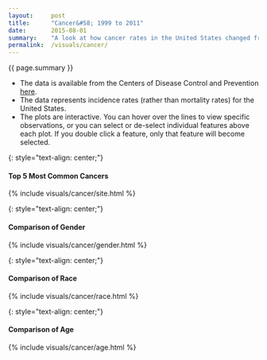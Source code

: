 ```yaml
---
layout:     post
title:      "Cancer&#58; 1999 to 2011"
date:       2015-08-01
summary:    "A look at how cancer rates in the United States changed from 1999 to 2011. Comparing the 5 most common cancers, as well as comparisons of gender, race, and age group."
permalink:  /visuals/cancer/
---
```


{{ page.summary }}

* The data is available from the Centers of Disease Control and Prevention [here](http://www.cdc.gov/cancer/npcr/uscs/download_data.htm).
* The data represents incidence rates (rather than mortality rates) for the United States.
* The plots are interactive. You can hover over the lines to view specific observations, or you can select or de-select individual features above each plot. If you double click a feature, only that feature will become selected.

{: style="text-align: center;"}
#### Top 5 Most Common Cancers

{% include visuals/cancer/site.html %}

{: style="text-align: center;"}
#### Comparison of Gender

{% include visuals/cancer/gender.html %}

{: style="text-align: center;"}
#### Comparison of Race

{% include visuals/cancer/race.html %}

{: style="text-align: center;"}
#### Comparison of Age

{% include visuals/cancer/age.html %}
